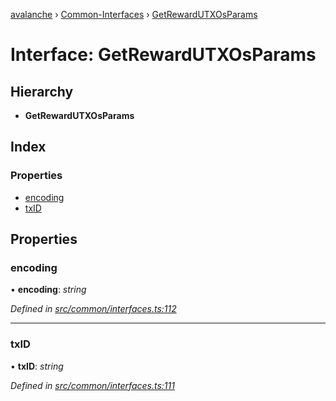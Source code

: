 [avalanche](../README.md) › [Common-Interfaces](../modules/common_interfaces.md) › [GetRewardUTXOsParams](common_interfaces.getrewardutxosparams.md)

# Interface: GetRewardUTXOsParams

## Hierarchy

* **GetRewardUTXOsParams**

## Index

### Properties

* [encoding](common_interfaces.getrewardutxosparams.md#encoding)
* [txID](common_interfaces.getrewardutxosparams.md#txid)

## Properties

###  encoding

• **encoding**: *string*

*Defined in [src/common/interfaces.ts:112](https://github.com/ava-labs/avalanchejs/blob/f2c4a10/src/common/interfaces.ts#L112)*

___

###  txID

• **txID**: *string*

*Defined in [src/common/interfaces.ts:111](https://github.com/ava-labs/avalanchejs/blob/f2c4a10/src/common/interfaces.ts#L111)*
